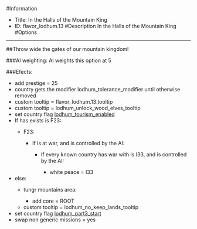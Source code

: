 #Information
 - Title: In the Halls of the Mountain King
 - ID: flavor_lodhum.13
#Description
In the Halls of the Mountain King
#Options

___
##Throw wide the gates of our mountain kingdom!

###AI weighting:
AI weights this option at 5


###Efects:<ul><li>add prestige = 25</li><li>country gets the modifier lodhum_tolerance_modifier until otherwise removed</li><li>custom tooltip = flavor_lodhum.13.tooltip</li><li>custom tooltip = lodhum_unlock_wood_elves_tooltip</li><li>set country flag [lodhum_tourism_enabled](../flags/lodhum_tourism_enabled.md)</li><li>If has exists is F23:</li><ul><li>F23:</li><ul><li>If is at war, and  is controlled by the AI:</li><ul><li>If every known country has war with is I33, and  is controlled by the AI:</li><ul><li>white peace = I33</li></ul></ul></ul></ul><li>else:</li><ul><li>tungr mountains area:</li><ul><li>add core = ROOT</li></ul><li>custom tooltip = lodhum_no_keep_lands_tooltip</li></ul><li>set country flag [lodhum_part3_start](../flags/lodhum_part3_start.md)</li><li>swap non generic missions = yes</li></ul>
